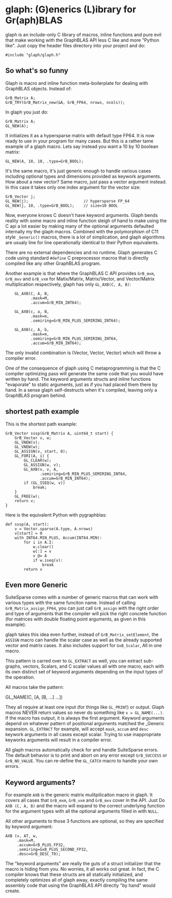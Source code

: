# glaph: (G)enerics (L)ibrary for Gr(aph)BLAS

glaph is an include-only C library of macros, inline functions and
pure evil that make working with the GraphBLAS API less C like and
more "Python like".  Just copy the header files directory into your
project and do:

    #include "glaph/glaph.h"

## So what's so funny

Glaph is macro and inline function meta-boilerplate for dealing with
GraphBLAS objects.  Instead of:

	GrB_Matrix A;
    GrB_TRY(GrB_Matrix_new(&A, GrB_FP64, nrows, ncols));
    
In glaph you just do:

	GrB_Matrix A;
    GL_NEW(A);
    
It initializes it as a hypersparse matrix with default type FP64.  It
is now ready to use in your program for many cases.  But this is a
rather tame example of a glaph macro.  Lets say instead you want a 10
by 10 boolean matrix:

    GL_NEW(A, 10, 10, .type=GrB_BOOL);
    
It's the same macro, it's just generic enough to handle various cases
including optional types and dimensions provided as keywork arguments.
How about a new vector?  Same macro, just pass a vector argument
instead.  In this case it takes only one index argument for the vector
size:

	GrB_Vector j;
    GL_NEW(j);                        // hypersparse FP_64
    GL_NEW(j, 10, .type=GrB_BOOL);    // size=10 BOOL
    
Now, everyone knows C doesn't have keyword arguments.  Glaph bends
reality with some macro and inline function sleigh of hand to make
using the C api a lot easier by making many of the optional arguments
defaulted internally my the glaph macros.  Combined with the
polymorphism of C11 style `_Generic()` macros, there is a lot of
simplication, and glaph algorithms are usualy line for line
operationally identical to their Python equivalents.  

There are no external dependencies and no runtime.  Glaph generates C
code using standard `#define` C preprocessor macros that is directly
compiled like any other GraphBLAS program.  

Another example is that where the GraphBLAS C API provides `GrB_mxm`,
`GrB_mxv` and `GrB_vxm` for Matix/Matrix, Matrix/Vector, and
Vector/Matrix multiplication respectively, glaph has only `GL_AXB(C,
A, B)`:

        GL_AXB(C, A, B,
               .mask=M,
               .accum=GrB_MIN_INT64);
               
        GL_AXB(c, a, B,
               .mask=m,
               .semiring=GrB_MIN_PLUS_SEMIRING_INT64);

        GL_AXB(c, A, b,
               .mask=m,
               .semiring=GrB_MIN_PLUS_SEMIRING_INT64, 
               .accum=GrB_MIN_INT64);
               
The only invalid combination is (Vector, Vector, Vector) which will
throw a compiler error.

One of the consequence of glaph using C metaprogramming is that the C
compiler optimizing pass will generate the same code that you would
have written by hand.  The keyword arguments structs and inline
functions "evaporate" to static arguments, just as if you had placed
them there by hand.  In a sense glaph self-destructs when it's
compiled, leaving only a GraphBLAS program behind.

## shortest path example

This is the shortest path example:

    GrB_Vector sssp(GrB_Matrix A, uint64_t start) {
        GrB_Vector v, w;
        GL_VNEW(v);
        GL_VNEW(w);
        GL_ASSIGN(v, start, 0);
        GL_FORI(A, i) {
            GL_CLEAR(w);
            GL_ASSIGN(w, v);
            GL_AXB(v, v, A,
                   .semiring=GrB_MIN_PLUS_SEMIRING_INT64, 
                   .accum=GrB_MIN_INT64);
            if (GL_ISEQ(w, v))
                break;
        }
        GL_FREE(w);
        return v;
    }

Here is the equivalent Python with pygraphblas:

    def sssp(A, start):
        v = Vector.sparse(A.type, A.nrows)
        v[start] = 0
        with INT64.MIN_PLUS, Accum(INT64.MIN):
            for i in A.I:
                w.clear()
                w[:] = v
                v @= A
                if w.iseq(v):
                    break
            return v

## Even more Generic

SuiteSparse comes with a number of generic macros that can work with
various types with the same funciton name.  Instead of calling
`GrB_Matrix_assign_FP64`, you can just call `GrB_assign` with the
right order and type of arguments that the compiler will pick the
right concrete function (for matrices with double floating point
arguments, as given in this example).

glaph takes this idea even further, instead of
`GrB_Matrix_setElement`, the `ASSIGN` macro can handle the scalar case
as well as the already supported vector and matrix cases.  It also
includes support for `GxB_Scalar`, All in one macro.

This pattern is carred over to `GL_EXTRACT` as well, you can extract
sub-graphs, vectors, Scalars, and C scalar values all with one macro,
each with its own distinct set of keyword arguments depending on the
input types of the operation.

All macros take the pattern:

   GL_NAME(C, [A, [B, ...] ...])
   
They all require at least one input (for things like `GL_PRINT`) or
output.  Glaph macros NEVER return values so never do something like
`x = GL_NAME(...)`.  If the macro has output, it is always the first
argument.  Keyword arguments depend on whatever pattern of positional
arguments matched the _Generic expansion.  `GL_EXTRACT` for example,
will accept `mask`, `accum` and `desc` keywork arguments in all cases
except scalar.  Trying to use inappropriate keyworks arguments will
result in a compiler error.

All glaph macros automatically check for and handle SuiteSparse
errors.  The default behavior is to print and abort on any error
except `GrB_SUCCESS` or `GrB_NO_VALUE`.  You can re-define the
`GL_CATCH` macro to handle your own errors.

## Keyword arguments?

For example `AXB` is the generic matrix mulitpilicaiton macro in
glaph.  It covers all cases that `GrB_mxm`, `GrB_vxm` and `GrB_mxv`
cover in the API.  Just Do `AXB (C, A, B)` and the macro will expand
to the correct underlying function for the argument types with all the
optional arguments filled in with `NULL`.

All other arguments to those 3 functions are optional, so they are
specified by keyword argument:

    AXB (v, AT, w,
         .mask=M,
         .accum=GrB_PLUS_FP32,
         .semiring=GxB_PLUS_SECOND_FP32,
         .desc=GrB_DESC_T0);

The "keyword arguments" are really the guts of a struct initializer
that the macro is hiding from you.  No worries, it all works out
great.  In fact, the C compiler knows that these structs are all
statically initialized, and completely optimizes all of glaph away,
exactly compiling the same assembly code that using the GraphBLAS API
directly "by hand" would create.
